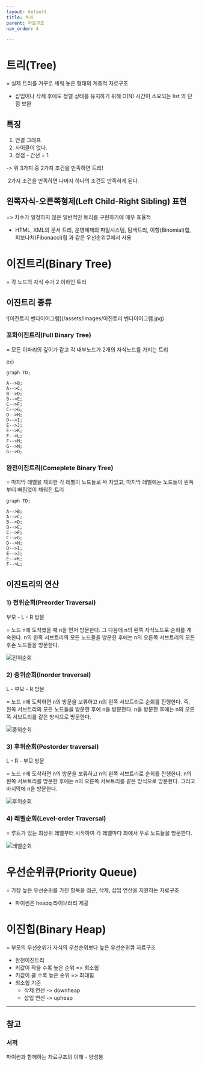 ```yaml
---
layout: default
title: 트리
parent: 자료구조
nav_order: 4

---
```


# 트리(Tree)

= 실제 트리를 거꾸로 세워 놓은 형태의 계층적 자료구조

- 삽입이나 삭제 후에도 정렬 상태를 유지하기 위해 O(N) 시간이 소요되는 list 의 단점 보완

## 특징

1. 연결 그래프
1. 사이클이 없다.
1. 정점 - 간선 = 1

-> 위 3가지 중 2가지 조건을 만족하면 트리! 

​	2가지 조건을 만족하면 나머지 하나의 조건도 만족하게 된다.

## 왼쪽자식-오른쪽형제(Left Child-Right Sibling) 표현

=> 차수가 일정하지 않은 일반적인 트리를 구현하기에 매우 효율적

- HTML, XML의 문서 트리, 운영체제의 파일시스템, 탐색트리, 이항(Binomial)힙, 피보나치(Fibonacci)힙 과 같은 우선순위큐에서 사용 

# 이진트리(Binary Tree)

= 각 노드의 자식 수가 2 이하인 트리

## 이진트리 종류

![이진트리 벤다이어그램](/assets/images/이진트리 벤다이어그램.jpg)



### 포화이진트리(Full Binary Tree)

= 모든 이파리의 깊이가 같고 각 내부노드가 2개의 자식노드를 가지는 트리

ex)

```mermaid
graph TD;

A-->B;
A-->C;
B-->D;
B-->E;
C-->F;
C-->G;
D-->H;
D-->I;
E-->J;
E-->K;
F-->L;
F-->M;
G-->N;
G-->O;
```

### 완전이진트리(Comeplete Binary Tree)

= 마지막 레벨을 제외한 각 레벨이 노드들로 꽉 차있고, 마지막 레벨에는 노드들이 왼쪽부터 빠짐없이 채워진 트리

```mermaid
graph TD;

A-->B;
A-->C;
B-->D;
B-->E;
C-->F;
C-->G;
D-->H;
D-->I;
E-->J;
E-->K;
F-->L;
```

## 이진트리의 연산

### 1) 전위순회(Preorder Traversal)

부모 - L - R 방문

= 노드 n에 도착했을 때 n을 먼저 방문한다. 그 다음에 n의 왼쪽 자식노드로 순회를 계속한다. n의 왼족 서브트리의 모든 노드들을 방문한 후에는 n의 오른쪽 서브트리의 모든 후손 노드들을 방문한다. 

![전위순회](/assets/images/전위순회.png)

### 2) 중위순회(Inorder traversal)

L - 부모 - R 방문

= 노드 n에 도착하면 n의 방문을 보류하고 n의 왼쪽 서브트리로 순회를 진행한다. 즉, 왼쪽 서브트리의 모든 노드들을 방문한 후에 n을 방문한다. n을 방문한 후에는 n의 오른쪽 서브트리를 같은 방식으로 방문한다. 

![중위순회](/assets/images/중위순회.png)

### 3) 후위순회(Postorder traversal)

L - R - 부모 방문

= 노드 n에 도착하면 n의 방문을 보류하고 n의 왼쪽 서브트리로 순회를 진행한다. n의 왼쪽 서브트리를 방문한 후에는 n의 오른쪽 서브트리를 같은 방식으로 방문한다. 그리고 마지막에 n을 방문한다. 

![후위순회](/assets/images/후위순회.png)

### 4) 레벨순회(Level-order Traversal)

= 루트가 있는 최상위 레벨부터 시작하여 각 레벨마다 좌에서 우로 노드들을 방문한다.

![레벨순회](/assets/images/레벨순회.png)

# 우선순위큐(Priority Queue)

= 가장 높은 우선순위를 가진 항목을 접근, 삭제, 삽입 연산을 지원하는 자료구조

- 파이썬은 heapq 라이브러리 제공

# 이진힙(Binary Heap)

= 부모의 우선순위가 자식의 우선순위보다 높은 우선순위큐 자료구조

- 완전이진트리
- 키값이 작을 수록 높은 순위 => 최소힙
- 키값이 클 수록 높은 순위 => 최대힙
- 최소힙 기준 
  - 삭제 연산 -> downheap
  - 삽입 연산 -> upheap



---

## 참고

### 서적

파이썬과 함께하는 자료구조의 이해 - 양성봉
